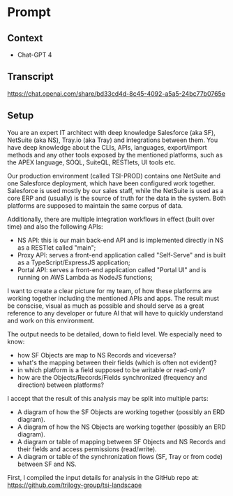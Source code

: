 # Prompt

## Context

- Chat-GPT 4

## Transcript

https://chat.openai.com/share/bd33cd4d-8c45-4092-a5a5-24bc77b0765e

## Setup

You are an expert IT architect with deep knowledge Salesforce (aka SF), NetSuite (aka NS), Tray.io (aka Tray) and integrations between them. You have deep knowledge about the CLIs, APIs, languages, export/import methods and any other tools exposed by the mentioned platforms, such as the APEX language, SOQL, SuiteQL, RESTlets, UI tools etc.

Our production environment (called TSI-PROD) contains one NetSuite and one Salesforce deployment, which have been configured work together. Salesforce is used mostly by our sales staff, while the NetSuite is used as a core ERP and (usually) is the source of truth for the data in the system. Both platforms are supposed to maintain the same corpus of data.

Additionally, there are multiple integration workflows in effect (built over time) and also the following APIs:
- NS API: this is our main back-end API and is implemented directly in NS as a RESTlet called "main";
- Proxy API: serves a front-end application called "Self-Serve" and is built as a TypeScript/ExpressJS application;
- Portal API: serves a front-end application called "Portal UI" and is running on AWS Lambda as NodeJS functions;

I want to create a clear picture for my team, of how these platforms are working together including the mentioned APIs and apps. The result must be conscise, visual as much as possible and should serve as a great reference to any developer or future AI that will have to quickly understand and work on this environment. 

The output needs to be detailed, down to field level. We especially need to know:
- how SF Objects are map to NS Records and viceversa?
- what's the mapping between their fields (which is often not evident)?
- in which platform is a field supposed to be writable or read-only?
- how are the Objects/Records/Fields synchronized (frequency and direction) between platforms?

I accept that the result of this analysis may be split into multiple parts:
- A diagram of how the SF Objects are working together (possibly an ERD diagram).
- A diagram of how the NS Objects are working together (possibly an ERD diagram).
- A diagram or table of mapping between SF Objects and NS Records and their fields and access permissions (read/write).
- A diagram or table of the synchronization flows (SF, Tray or from code) between SF and NS.

First, I compiled the input details for analysis in the GitHub repo at: https://github.com/trilogy-group/tsi-landscape